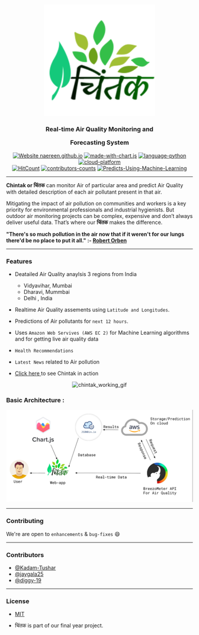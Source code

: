 <p align="center">
  <a href="" rel="noopener">
 <img width=300px src="./assets/img/chintak_logo_1.png" alt="chintak-logo"></a>
</p>

<h3 align="center">Real-time Air Quality Monitoring and

Forecasting System</h3>

<div align="center">


[![Website naereen.github.io](https://img.shields.io/website-up-down-green-red/https/naereen.github.io.svg)](https://kadam-tushar.github.io/Chintak/)
[![made-with-chart.js](https://img.shields.io/badge/Made--with-Chart.js-blueviolet)](https://www.chartjs.org/)
[![language-python](https://img.shields.io/badge/language-python-orange)](https://www.python.org/)
[![cloud-platform](https://img.shields.io/badge/Cloud%20Platform-AWS--EC2-blue)](https://aws.amazon.com/)
<br>
[![HitCount](http://hits.dwyl.com/Kadam-Tushar/Chintak.svg)](http://hits.dwyl.com/Kadam-Tushar/Chintak)
[![contributors-counts](https://img.shields.io/badge/contributors-3-brightgreen)](https://github.com/Kadam-Tushar/Chintak/graphs/contributors)
[![Predicts-Using-Machine-Learning](https://img.shields.io/badge/Predicts--Using-Machine--Learning-blue)](https://github.com/Kadam-Tushar/Chintak/tree/master/Machine%20Learning)





</div>

------------------------------------------

**Chintak or चिंतक**  can  monitor Air of particular area and predict Air Quality with detailed description of each air pollutant present in that air.

Mitigating the impact of air pollution on communities and workers is a key priority for environmental professionals and industrial hygienists. But outdoor air monitoring projects can be complex, expensive and don’t always deliver useful data. That’s where our **चिंतक**  makes the difference. 


**"There's so much pollution in the air now that if it weren't for our lungs there'd be no place to put it all." :-
 [Robert Orben](https://en.wikipedia.org/wiki/Robert_Orben)**



------------------------------------------
### Features

- Deatailed Air Quality anaylsis 3 regions from India
    - Vidyavihar, Mumbai 
    - Dharavi, Mummbai
    -  Delhi , India 
- Realtime Air Quality assements using `Latitude and Longitudes`.
- Predictions of Air pollutants for `next 12 hours`.
- Uses `Amazon Web Servives (AWS EC 2)` for Machine Learning algorithms and for getting live air quality data
 - `Health Recommendations` 
 - `Latest News` related to Air pollution

- [Click here ](https://kadam-tushar.github.io/Chintak/)to see Chintak in action

<div align="center">

![chintak_working_gif](./assets/img/chintak_working.gif)

</div>

### Basic Architecture :  


 ![architecture](https://github.com/Kadam-Tushar/Chintak/blob/master/assets/img/chintak_architecture.png)





------------------------------------------
### Contributing

 We're are open to `enhancements` & `bug-fixes` :smile:


------------------------------------------
### Contributors

- [@Kadam-Tushar](https://github.com/Kadam-Tushar)
- [@jaygala25](https://github.com/jaygala25)
- [@diggy-19](https://github.com/diggy-19)


------------------------------------------
### License

- [MIT](https://github.com/Kadam-Tushar/Chintak/tree/master/LICENSE)

- चिंतक is part of our final year project.


